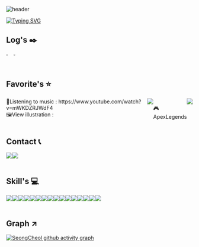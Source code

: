 ![header](https://capsule-render.vercel.app/api?type=waving&color=gradient&height=120&animation=fadeIn&text=Seong%20Cheol's%20github&fontAlign=50)

[![Typing SVG](https://readme-typing-svg.herokuapp.com/?color=f0f6fc&font=Caprasimo&lines=🤖정성철의%20깃허브에%20오신것을%20환영합니다.&size=20)](https://git.io/typing-svg)

## Log's ✒️
<div style="display:flex; flex-direction:row;">
    <a href="s">
      <img src="https://github-readme-stats.vercel.app/api?username=pflying1&theme=tokyonight&show_icons=true" width="42%" />
    </a>
    <a href="s">
      <img src="https://github-readme-stats.vercel.app/api/top-langs/?username=pflying1&exclude_repo=pflying1.github.io&layout=compact&theme=tokyonight" width="32%" />
    </a>
</div><br>

## Favorite's ⭐
<div style="display:flex; flex-direction:row;">
    🎵Listening to music : https://www.youtube.com/watch?v=mWKDZRJWdF4
    <br>
    🖼️View illustration : <img src="https://img.shields.io/badge/ twitter-1D9BF0?style=flat-square&logo=twitter&logoColor=white"/> 
    <br>
    🎮ApexLegends <img src="https://img.shields.io/badge/-E71D29?style=flat-square&logo=undertale&logoColor=white"/>
    <br>
</div><br>

## Contact 📞
<div style="display:flex; flex-direction:row;">
    <a href="mailto:tjdcjf9333@gmail.com">
        <img src="https://img.shields.io/badge/tjdcjf9333@gmail.com-EA4335?style=flat-square&logo=Gmail&logoColor=white"> 
    </a>
    <img src="https://img.shields.io/badge/ Notion-000000?style=flat-square&logo=Notion&logoColor=white"/> 
</div><br>



##  Skill's 💻
<div style="display:flex; flex-direction:row;">
    <img src="https://img.shields.io/badge/html5-E34F26?style=flat-square&logo=html5&logoColor=white"> 
    <img src="https://img.shields.io/badge/css-1572B6?style=flat-square&logo=css3&logoColor=white"> 
    <img src="https://img.shields.io/badge/javascript-F7DF1E?style=flat-square&logo=javascript&logoColor=white"> 
    <img src="https://img.shields.io/badge/node.js-339933?style=flat-square&logo=node.js&logoColor=white"> 
    <img src="https://img.shields.io/badge/typescript-3178C6?style=flat-square&logo=typescript&logoColor=white"> 
    <img src="https://img.shields.io/badge/react-61DAFB?style=flat-square&logo=react&logoColor=white"> 
    <img src="https://img.shields.io/badge/express-000000?style=flat-square&logo=express&logoColor=white"> 
    <img src="https://img.shields.io/badge/nestjs-E0234E?style=flat-square&logo=nestjs&logoColor=white"> 
    <br>
    <img src="https://img.shields.io/badge/mysql-4479A1?style=for-the-badge&logo=mysql&logoColor=white"> 
    <img src="https://img.shields.io/badge/mariadb-003545?style=for-the-badge&logo=mariadb&logoColor=white"> 
    <img src="https://img.shields.io/badge/mongodb-47A248?style=for-the-badge&logo=mongodb&logoColor=white"> 
    <img src="https://img.shields.io/badge/Amazon AWS-232F3E?style=for-the-badge&logo=amazon aws&logoColor=white"> 
    <br>
    <img src="https://img.shields.io/badge/github-181717?style=for-the-badge&logo=github&logoColor=white"> 
    <img src="https://img.shields.io/badge/git-F05032?style=for-the-badge&logo=git&logoColor=white">
    <img src="https://img.shields.io/badge/webpack-8DD6F9?style=for-the-badge&logo=webpack&logoColor=white">
    <img src="https://img.shields.io/badge/firebase-FFCA28?style=for-the-badge&logo=firebase&logoColor=white">
    <br>
</div><br>



## Graph ↗️
[![SeongCheol github activity graph](https://github-readme-activity-graph.vercel.app/graph?username=pflying1&theme=dracula)](https://github.com/pflying1/github-readme-activity-graph)


<!--
**pflying1/pflying1** is a ✨ _special_ ✨ repository because its `README.md` (this file) appears on your GitHub profile.

[![Video Label](http://img.youtube.com/vi/'유튜브주소의id'/0.jpg)](https://youtu.be/'유튜브주소의id')

Here are some ideas to get you started:
#EA4335
- 🔭 I’m currently working on ...
- 🌱 I’m currently learning ...
- 👯 I’m looking to collaborate on ...
- 🤔 I’m looking for help with ...
- 💬 Ask me about ...
- 📫 How to reach me: ...
- 😄 Pronouns: ...
- ⚡ Fun fact: ...
-->
